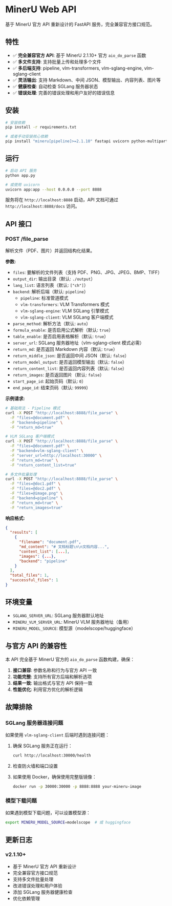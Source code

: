 # MinerU Web API

基于 MinerU 官方 API 重新设计的 FastAPI 服务，完全兼容官方接口规范。

## 特性

- ✅ **完全兼容官方 API**: 基于 MinerU 2.1.10+ 官方 `aio_do_parse` 函数
- ✅ **多文件支持**: 支持批量上传和处理多个文件
- ✅ **多后端支持**: pipeline, vlm-transformers, vlm-sglang-engine, vlm-sglang-client
- ✅ **灵活输出**: 支持 Markdown、中间 JSON、模型输出、内容列表、图片等
- ✅ **健康检查**: 自动检查 SGLang 服务器状态
- ✅ **错误处理**: 完善的错误处理和用户友好的错误信息

## 安装

```bash
# 安装依赖
pip install -r requirements.txt

# 或者手动安装核心依赖
pip install "mineru[pipeline]>=2.1.10" fastapi uvicorn python-multipart requests loguru
```

## 运行

```bash
# 启动 API 服务
python app.py

# 或使用 uvicorn
uvicorn app:app --host 0.0.0.0 --port 8888
```

服务将在 `http://localhost:8888` 启动，API 文档可通过 `http://localhost:8888/docs` 访问。

## API 接口

### POST /file_parse

解析文件（PDF、图片）并返回结构化结果。

**参数:**

- `files`: 要解析的文件列表（支持 PDF、PNG、JPG、JPEG、BMP、TIFF）
- `output_dir`: 输出目录（默认: `./output`）
- `lang_list`: 语言列表（默认: `["ch"]`）
- `backend`: 解析后端（默认: `pipeline`）
  - `pipeline`: 标准管道模式
  - `vlm-transformers`: VLM Transformers 模式
  - `vlm-sglang-engine`: VLM SGLang 引擎模式
  - `vlm-sglang-client`: VLM SGLang 客户端模式
- `parse_method`: 解析方法（默认: `auto`）
- `formula_enable`: 是否启用公式解析（默认: `true`）
- `table_enable`: 是否启用表格解析（默认: `true`）
- `server_url`: SGLang 服务器地址（vlm-sglang-client 模式必需）
- `return_md`: 是否返回 Markdown 内容（默认: `true`）
- `return_middle_json`: 是否返回中间 JSON（默认: `false`）
- `return_model_output`: 是否返回模型输出（默认: `false`）
- `return_content_list`: 是否返回内容列表（默认: `false`）
- `return_images`: 是否返回图片（默认: `false`）
- `start_page_id`: 起始页码（默认: `0`）
- `end_page_id`: 结束页码（默认: `99999`）

**示例请求:**

```bash
# 基础用法 - Pipeline 模式
curl -X POST "http://localhost:8888/file_parse" \
  -F "files=@document.pdf" \
  -F "backend=pipeline" \
  -F "return_md=true"

# VLM SGLang 客户端模式
curl -X POST "http://localhost:8888/file_parse" \
  -F "files=@document.pdf" \
  -F "backend=vlm-sglang-client" \
  -F "server_url=http://localhost:30000" \
  -F "return_md=true" \
  -F "return_content_list=true"

# 多文件批量处理
curl -X POST "http://localhost:8888/file_parse" \
  -F "files=@doc1.pdf" \
  -F "files=@doc2.pdf" \
  -F "files=@image.png" \
  -F "backend=pipeline" \
  -F "return_md=true" \
  -F "return_images=true"
```

**响应格式:**

```json
{
  "results": [
    {
      "filename": "document.pdf",
      "md_content": "# 文档标题\n\n文档内容...",
      "content_list": [...],
      "images": {...},
      "backend": "pipeline"
    }
  ],
  "total_files": 1,
  "successful_files": 1
}
```

## 环境变量

- `SGLANG_SERVER_URL`: SGLang 服务器默认地址
- `MINERU_VLM_SERVER_URL`: MinerU VLM 服务器地址（备用）
- `MINERU_MODEL_SOURCE`: 模型源（modelscope/huggingface）

## 与官方 API 的兼容性

本 API 完全基于 MinerU 官方的 `aio_do_parse` 函数构建，确保：

1. **接口兼容**: 参数名称和行为与官方 API 一致
2. **功能完整**: 支持所有官方后端和解析选项
3. **结果一致**: 输出格式与官方 API 保持一致
4. **性能优化**: 利用官方优化的解析逻辑

## 故障排除

### SGLang 服务器连接问题

如果使用 `vlm-sglang-client` 后端时遇到连接问题：

1. 确保 SGLang 服务正在运行：
   ```bash
   curl http://localhost:30000/health
   ```

2. 检查防火墙和端口设置

3. 如果使用 Docker，确保使用完整版镜像：
   ```bash
   docker run -p 30000:30000 -p 8888:8888 your-mineru-image
   ```

### 模型下载问题

如果遇到模型下载问题，可以设置模型源：

```bash
export MINERU_MODEL_SOURCE=modelscope  # 或 huggingface
```

## 更新日志

### v2.1.10+
- 基于 MinerU 官方 API 重新设计
- 完全兼容官方接口规范
- 支持多文件批量处理
- 改进错误处理和用户体验
- 添加 SGLang 服务器健康检查
- 优化依赖管理